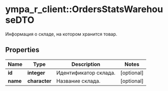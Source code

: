 # ympa_r_client::OrdersStatsWarehouseDTO

Информация о складе, на котором хранится товар.

## Properties
Name | Type | Description | Notes
------------ | ------------- | ------------- | -------------
**id** | **integer** | Идентификатор склада. | [optional] 
**name** | **character** | Название склада. | [optional] 


